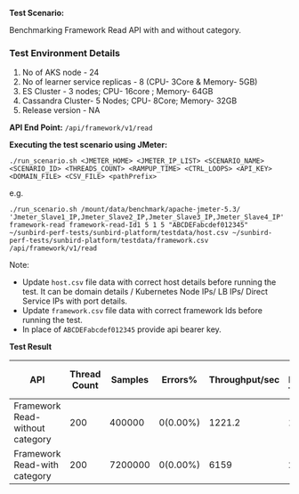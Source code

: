 **Test Scenario:**

Benchmarking Framework Read API with and without category.


### Test Environment Details
1. No of AKS node - 24
2. No of learner service replicas - 8 (CPU- 3Core & Memory- 5GB)
3. ES Cluster - 3 nodes; CPU- 16core ; Memory- 64GB
4. Cassandra Cluster- 5 Nodes; CPU- 8Core; Memory- 32GB
5. Release version - NA

**API End Point:** 
`/api/framework/v1/read`


**Executing the test scenario using JMeter:**

```./run_scenario.sh <JMETER_HOME> <JMETER_IP_LIST> <SCENARIO_NAME> <SCENARIO_ID> <THREADS_COUNT> <RAMPUP_TIME> <CTRL_LOOPS> <API_KEY> <DOMAIN_FILE> <CSV_FILE> <pathPrefix>```

e.g.

```./run_scenario.sh /mount/data/benchmark/apache-jmeter-5.3/ 'Jmeter_Slave1_IP,Jmeter_Slave2_IP,Jmeter_Slave3_IP,Jmeter_Slave4_IP' framework-read framework-read-Id1 5 1 5 "ABCDEFabcdef012345" ~/sunbird-perf-tests/sunbird-platform/testdata/host.csv ~/sunbird-perf-tests/sunbird-platform/testdata/framework.csv /api/framework/v1/read```


Note: 
- Update `host.csv` file data with correct host details before running the test. It can be domain details / Kubernetes Node IPs/ LB IPs/ Direct Service IPs with port details.
- Update `framework.csv` file data with correct framework Ids before running the test.
- In place of `ABCDEFabcdef012345` provide api bearer key. 

**Test Result**

| API                              | Thread Count| Samples  | Errors% |Throughput/sec|Avg Resp Time| 95th pct|99th pct|API Endpoint|
| ---------------------------------| ------------| -------- | --------| -------------|-------------|---------|--------|------------|
| Framework Read-without category  | 200         | 400000   | 0(0.00%)| 1221.2       | 135         | 368.95  |855.99  |/api/framework/v1/read|
| Framework Read-with category     | 200         | 7200000  | 0(0.00%)| 6159         | 24          | 33      |235.98  |/api/framework/v1/read|
